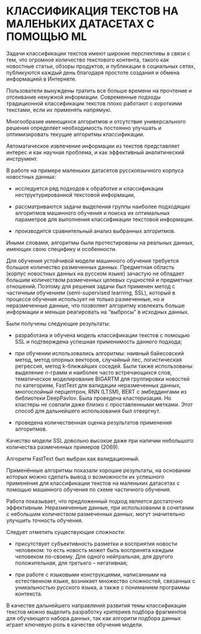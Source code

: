 # КЛАССИФИКАЦИЯ ТЕКСТОВ НА МАЛЕНЬКИХ ДАТАСЕТАХ C ПОМОЩЬЮ ML 

Задачи классификации текстов имеют широкие перспективы в связи с тем, что огромное количество текстового контента, такого как новостные статьи, обзоры продуктов, и публикации в социальных сетях, публикуются каждый день благодаря простоте создания и обмена информацией в Интернете.

Пользователи вынуждены тратить все больше времени на прочтение и отсеивание ненужной информации. Современные подходы традиционной классификации текстов плохо работают с короткими текстами, если их применять напрямую.

Многообразие имеющихся алгоритмов и отсутствие универсального решения определяет необходимость постоянно улучшать и оптимизировать текущие алгоритмы классификации.

Автоматическое извлечение информации из текстов представляет интерес и как научная проблема, и как эффективный аналитический инструмент.

В работе на примере маленьких датасетов русскоязычного корпуса новостных данных: 

- исследуется ряд подходов к обработке и классификации неструктурированной текстовой информации, 

- рассматриваются задачи выделения группы наиболее подходящих алгоритмов машинного обучения и поиска их оптимальных параметров для выполнения классификации текстовой информации. 

- производится сравнительный анализ выбранных алгоритмов. 

Иными словами, алгоритмы были протестированы на реальных данных, имеющих свою специфику и особенности.

Для обучения устойчивой модели машинного обучения требуется большое количество размеченных данных. Предметная область (корпус новостных данных на русском языке) зачастую не обладает большим количеством размеченных целевых сущностей и предметных отношений. Поэтому для решения задачи был применен метод с частичным обучением (semi-supervised learning, SSL), который в процессе обучения использует не только размеченные, но и неразмеченные данные, что позволяет алгоритму извлекать больше информации и меньше реагировать на “выбросы” в исходных данных. 

Были получены следующие результаты:

- разработана и обучена модель классификации текстов с помощью SSL и подтверждена успешная применимость данного подхода; 

- при обучении использовались алгоритмы: наивный байесовский метод, метод опорных векторов, случайный лес, логистическая регрессия, метод k-ближайших соседей. Были также использованы: выделение n-грамм и наиболее часто встречающихся слов, тематическое моделирование BIGARTM для группировки новостей по категориям, FastText для валидации неразмеченных данных, многослойный перцептрон, RNN (LTSM), BERT с эмбеддингами из библиотеки DeepPavlov. Была проведена кластеризация. Но кластеры не совпали даже близко с проставленными метками. Этот способ для дальнейшего использования был отвергнут.

- проведена количественная оценка результатов применения алгоритмов. 

Качество модели SSL довольно высокое даже при наличии небольшого количества размеченных примеров (2069).

Алгоритм FastText был выбран как валидационный. 

Применённые алгоритмы показали хорошие результаты, на основании которых можно сделать вывод о возможности их успешного применения для классификации текстов на маленьких датасетах с помощью машинного обучения по схеме частичного обучения. 

Работа показывает, что предложенный подход является достаточно эффективным. Неразмеченные данные, при использовании в сочетании с небольшим количеством размеченных данных, могут значительно улучшить точность обучения.

Следует отметить существующие сложности: 

- присутствует субъективность разметки и восприятия новости человеком: то есть новость может быть воспринята каждым человеком по-своему. Для одного нейтральная, для другого положительная, для третьего – негативная;

- при работе с языковыми конструкциями, написанными на естественном языке, возникает множество сложностей, связанных с уникальностью русского языка, а также с пониманием программы контекста.

В качестве дальнейшего направления развития темы классификации текстов можно выделить разработку критериев подбора фрагментов для обучающего набора данных, так как алгоритм подбора данных играет ключевую роль в качестве обучения модели.
